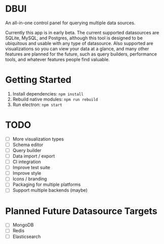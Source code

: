 DBUI
====

An all-in-one control panel for querying multiple data sources.

Currently this app is in early beta. The current supported datasources are SQLite,
MySQL, and Postgres, although this tool is designed to be ubiquitous and usable
with any type of datasource. Also supported are visualizations so you can view
your data at a glance, and many other features are planned for the future, such
as query builders, performance tools, and whatever features people find valuable.

Getting Started
===============

1. Install dependencies: `npm install`
2. Rebuild native modules: `npm run rebuild`
3. Run electron: `npm start`

TODO
====

- [ ] More visualization types
- [ ] Schema editor
- [ ] Query builder
- [ ] Data import / export
- [ ] CI integration
- [ ] Improve test suite
- [ ] Improve style
- [ ] Icons / branding
- [ ] Packaging for multiple platforms
- [ ] Support multiple backends (maybe)

Planned Future Datasource Targets
=================================

- [ ] MongoDB
- [ ] Redis
- [ ] Elasticsearch
